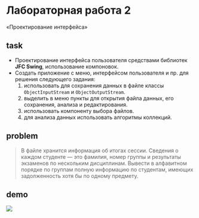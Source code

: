 # Лабораторная работа 2
«Проектирование интерфейса»

## task
* Проектирование интерфейса пользователя средствами библиотек **JFC Swing**, использование компоновок.
* Создать приложение с меню, интерфейсом пользователя и пр. для решения следующего задания:
	1. использовать для сохранения данных в файле классы `ObjectInputStream` и `ObjectOutputStream`.
	2. выделить в меню пункты для открытия файла данных, его сохранения, анализа и редактирования.
	3. использовать компоненту выбора файлов.
	4. для анализа данных использовать алгоритмы коллекций. 

## problem
> В файле хранится информация об итогах сессии. Сведения о каждом студенте — это фамилия, номер группы и результаты экзаменов по нескольким дисциплинам. Вывести в алфавитном порядке по группам полную информацию по студентам, имеющих задолженность хотя бы по одному предмету.

## demo
![](http://res.cloudinary.com/dzsjwgjii/image/upload/v1504353346/java-sem5lab2.png)
